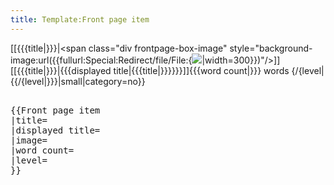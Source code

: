 ```yaml
---
title: Template:Front page item
---
```


<includeonly><div>
[[{{{title|}}}|<span class="div frontpage-box-image" style="background-image:url({{fullurl:Special:Redirect/file/File:{<Image src="}"/>|width=300}})"/></span>]]
<span class="latest-articles-title">[[{{{title|}}}|{{{displayed title|{{{title|}}}}}}]]</span><span class="latest-articles-description">{{{word count|}}} words {/{level|{{/{level|}}}|small|category=no}}</span>
</div></includeonly>
<pre><nowiki>
{{Front page item
|title=
|displayed title=
|image=
|word count=
|level=
}}
</nowiki></pre>
